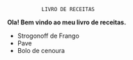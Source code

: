                LIVRO DE RECEITAS                      

**Ola! Bem vindo ao meu livro de receitas.**

 - Strogonoff de Frango
 - Pave
 - Bolo de cenoura
 
